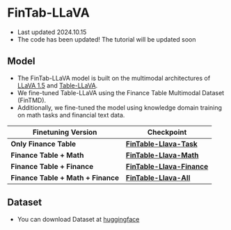 # FinTab-LLaVA
- Last updated 2024.10.15
- The code has been updated! The tutorial will be updated soon

<!-- #region -->
## Model
- The FinTab-LLaVA model is built on the multimodal architectures of [LLaVA 1.5](https://github.com/haotian-liu/LLaVA) and [Table-LLaVA](https://github.com/SpursGoZmy/Table-LLaVA).
- We fine-tuned Table-LLaVA using the Finance Table Multimodal Dataset (FinTMD).
- Additionally, we fine-tuned the model using knowledge domain training on math tasks and financial text data.


| **Finetuning Version**         | **Checkpoint**         |
|--------------------------------|------------------------|
| **Only Finance Table**         | [**FinTable-Llava-Task**](https://huggingface.co/EmiliaLee/FinTable-Llava-Task)    |
| **Finance Table + Math**       | [**FinTable-Llava-Math**](https://huggingface.co/EmiliaLee/FinTable-Llava-Math)    |
| **Finance Table + Finance**    | [**FinTable-Llava-Finance**](https://huggingface.co/EmiliaLee/FinTable-Llava-Finance) |
| **Finance Table + Math + Finance** | [**FinTable-Llava-All**](https://huggingface.co/EmiliaLee/FinTable-Llava-All)     |
<!-- #endregion -->

## Dataset
- You can download Dataset at [huggingface](https://huggingface.co/datasets/EmiliaLee/FinTMD)
